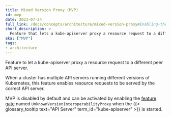 ```yaml
---
title: Mixed Version Proxy (MVP)
id: mvp
date: 2023-07-24
full_link: /docs/concepts/architecture/mixed-version-proxy#Enabling-the-Mixed-Version-Proxy
short_description: >
  Feature that lets a kube-apiserver proxy a resource request to a different peer API server. 
aka: ["MVP"]
tags:
- architecture
---
```

Feature to let a kube-apiserver proxy a resource request to a different peer API server.

<!--more-->

When a cluster has multiple API servers running different versions of Kubernetes, this 
feature enables resource requests to be served by the correct API server.

MVP is disabled by default and can be activated by enabling
the [feature gate](/docs/reference/command-line-tools-reference/feature-gates/) named `UnknownVersionInteroperabilityProxy` when 
the {{< glossary_tooltip text="API Server" term_id="kube-apiserver" >}} is started.
